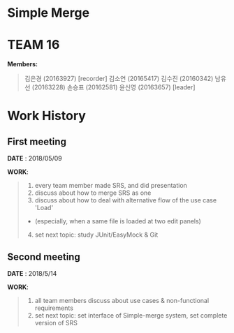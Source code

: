 # Simple Merge

TEAM 16
==========
**Members:**
> 김은경 (20163927) [recorder]
> 김소연 (20165417) 
> 김수진 (20160342) 
> 남유선 (20163228) 
> 손승표 (20162581) 
> 윤신영 (20163657) [leader]


Work History
============
First meeting
-------------
**DATE** : 2018/05/09

**WORK**:  
>1. every team member made SRS, and did presentation
>2. discuss about how to merge SRS as one
>3. discuss about how to deal with alternative flow of the use case 'Load'
>- (especially, when a same file is loaded at two edit panels)
>4. set next topic: study JUnit/EasyMock & Git


Second meeting
--------------
**DATE** : 2018/5/14

**WORK**:
>1. all team members discuss about use cases & non-functional requirements
>2. set next topic: set interface of Simple-merge system, set complete version of SRS
